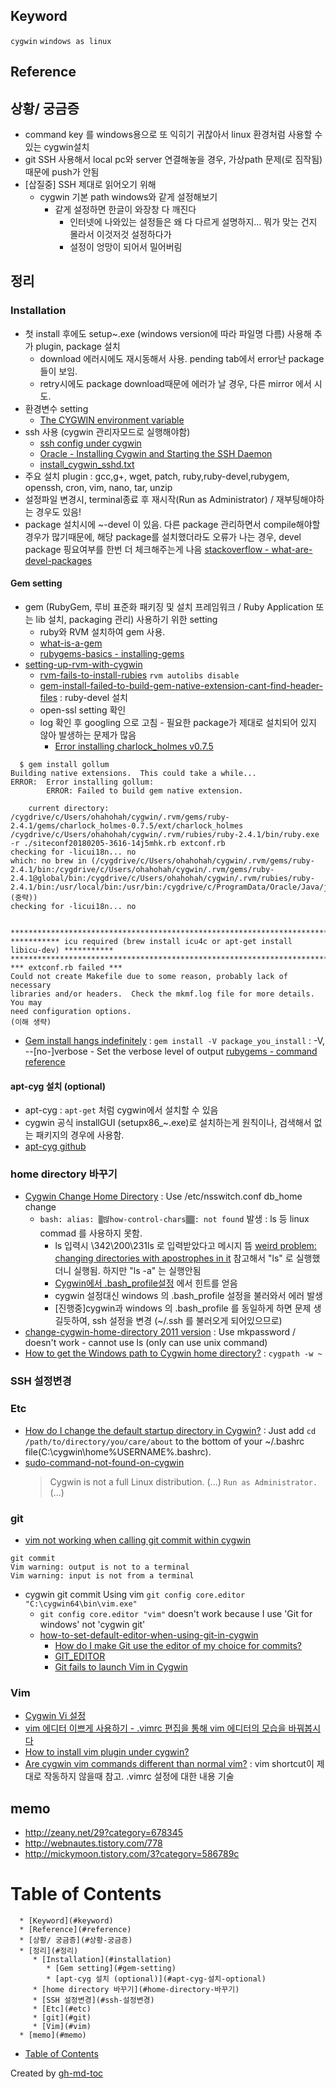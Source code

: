 <!--ts-->
<!--te-->

## Keyword
`cygwin` `windows as linux`

## Reference

## 상황/ 궁금증
- command key 를 windows용으로 또 익히기 귀찮아서 linux 환경처럼 사용할 수 있는 cygwin설치
- git SSH 사용해서 local pc와 server 연결해놓을 경우, 가상path 문제(로 짐작됨) 때문에 push가 안됨
- [삽질중] SSH 제대로 읽어오기 위해 
  - cygwin 기본 path windows와 같게 설정해보기
    - 같게 설정하면 한글이 와장창 다 깨진다
      - 인터넷에 나와있는 설정들은 왜 다 다르게 설명하지... 뭐가 맞는 건지 몰라서 이것저것 설정하다가
      - 설정이 엉망이 되어서 밀어버림


## 정리
### Installation
- 첫 install 후에도 setup~.exe (windows version에 따라 파일명 다름) 사용해 추가 plugin, package 설치 
  - download 에러시에도 재시동해서 사용. pending tab에서 error난 package 들이 보임. 
  - retry시에도 package download때문에 에러가 날 경우, 다른 mirror 에서 시도.
- 환경변수 setting 
  - [The CYGWIN environment variable](https://cygwin.com/cygwin-ug-net/using-cygwinenv.html)
- ssh 사용 (cygwin 관리자모드로 실행해야함)
  - [ssh config under cygwin](https://superuser.com/questions/493270/ssh-config-under-cygwin)
  - [Oracle - Installing Cygwin and Starting the SSH Daemon](https://docs.oracle.com/cd/E63000_01/EMBSC/preinstall_req_cygwin_ssh.htm#EMBSC150)
  - [install_cygwin_sshd.txt](https://gist.github.com/roxlu/5038729)
- 주요 설치 plugin : gcc,g+, wget, patch, ruby,ruby-devel,rubygem, openssh, cron, vim, nano, tar, unzip
- 설정파일 변경시, terminal종료 후 재시작(Run as Administrator) / 재부팅해야하는 경우도 있음!
- package 설치시에 ~-devel 이 있음. 다른 package 관리하면서 compile해야할 경우가 많기때문에, 해당 package를 설치했더라도 오류가 나는 경우, devel package 핑요여부를 한번 더 체크해주는게 나음 [stackoverflow - what-are-devel-packages](https://stackoverflow.com/questions/2358801/what-are-devel-packages)


#### Gem setting 
- gem (RubyGem, 루비 표준화 패키징 및 설치 프레임워크 / Ruby Application 또는 lib 설치, packaging 관리) 사용하기 위한 setting 
  - ruby와 RVM 설치하여 gem 사용.
  - [what-is-a-gem](http://ruby-korea.github.io/rubygems-guides/what-is-a-gem/)
  - [rubygems-basics - installing-gems](http://ruby-korea.github.io/rubygems-guides/rubygems-basics/#installing-gems)
- [setting-up-rvm-with-cygwin](https://vaporsoft.net/setting-up-rvm-with-cygwin/)
  - [rvm-fails-to-install-rubies](https://stackoverflow.com/questions/20479878/rvm-fails-to-install-rubies)
     `rvm autolibs disable` 
  - [gem-install-failed-to-build-gem-native-extension-cant-find-header-files](https://stackoverflow.com/questions/4304438/gem-install-failed-to-build-gem-native-extension-cant-find-header-files/27158307) : ruby-devel 설치
  - open-ssl setting 확인
  - log 확인 후 googling 으로 고침 - 필요한 package가 제대로 설치되어 있지 않아 발생하는 문제가 많음
    - [Error installing charlock_holmes v0.7.5](https://github.com/github/linguist/issues/3878)
```
  $ gem install gollum
Building native extensions.  This could take a while...
ERROR:  Error installing gollum:
        ERROR: Failed to build gem native extension.

    current directory: /cygdrive/c/Users/ohahohah/cygwin/.rvm/gems/ruby-2.4.1/gems/charlock_holmes-0.7.5/ext/charlock_holmes
/cygdrive/c/Users/ohahohah/cygwin/.rvm/rubies/ruby-2.4.1/bin/ruby.exe -r ./siteconf20180205-3616-14j5mhk.rb extconf.rb
checking for -licui18n... no
which: no brew in (/cygdrive/c/Users/ohahohah/cygwin/.rvm/gems/ruby-2.4.1/bin:/cygdrive/c/Users/ohahohah/cygwin/.rvm/gems/ruby-2.4.1@global/bin:/cygdrive/c/Users/ohahohah/cygwin/.rvm/rubies/ruby-2.4.1/bin:/usr/local/bin:/usr/bin:/cygdrive/c/ProgramData/Oracle/Java/javapath:(중략))
checking for -licui18n... no


***************************************************************************************
*********** icu required (brew install icu4c or apt-get install libicu-dev) ***********
***************************************************************************************
*** extconf.rb failed ***
Could not create Makefile due to some reason, probably lack of necessary
libraries and/or headers.  Check the mkmf.log file for more details.  You may
need configuration options.
(이해 생략)
```
- [Gem install hangs indefinitely](https://stackoverflow.com/questions/15239859/gem-install-hangs-indefinitely) : `gem install -V package_you_install` : -V, -​-[no-]verbose - Set the verbose level of output [rubygems - command reference](http://guides.rubygems.org/command-reference/#gem-install)


#### apt-cyg 설치 (optional)
- apt-cyg : `apt-get` 처럼 cygwin에서 설치할 수 있음
- cygwin 공식 installGUI (setupx86_~.exe)로 설치하는게 원칙이나, 검색해서 없는 패키지의 경우에 사용함.
- [apt-cyg github](https://github.com/transcode-open/apt-cyg)

### home directory 바꾸기
  - [Cygwin Change Home Directory](https://ryanharrison.co.uk/2015/12/01/cygwin-change-home-directory.html) : Use /etc/nsswitch.conf db_home change
    - `bash: alias: ▒뱒how-control-chars▒▒: not found` 발생 : ls 등 linux commad 를 사용하지 못함.
      - ls 입력시 \342\200\231ls 로 입력받았다고 메시지 뜸 [weird problem: changing directories with apostrophes in it](https://arstechnica.com/civis/viewtopic.php?f=19&t=170448) 참고해서 "ls" 로 실행했더니 실행됨. 하지만 "ls -a" 는 실행안됨
      - [Cygwin에서 .bash_profile설정](http://egloos.zum.com/uuzazuk9/v/905921) 에서 힌트를 얻음
      - cygwin 설정대신 windows 의 .bash_profile 설정을 불러와서 에러 발생
      - [진행중]cygwin과  windows 의 .bash_profile 를 동일하게 하면 문제 생길듯하여, ssh 설정을 변경 (~/.ssh 를 불러오게 되어있으므로)
  - [change-cygwin-home-directory 2011 version](http://codeaweso.me/2011/07/change-cygwin-home-directory/) : Use mkpassword / doesn't work - cannot use ls (only can use unix command)
  - [How to get the Windows path to Cygwin home directory?](https://stackoverflow.com/questions/42841907/how-to-get-the-windows-path-to-cygwin-home-directory/42842354) : `cygpath -w ~`

### SSH 설정변경

### Etc
- [How do I change the default startup directory in Cygwin?](https://superuser.com/questions/388397/how-do-i-change-the-default-startup-directory-in-cygwin/388409) : Just add `cd /path/to/directory/you/care/about` to the bottom of your ~/.bashrc file(C:\cygwin\home\%USERNAME%\.bashrc).
- [sudo-command-not-found-on-cygwin](https://stackoverflow.com/questions/22527668/sudo-command-not-found-on-cygwin)
  > Cygwin is not a full Linux distribution. (...) `Run as Administrator.`(...)


### git
- [vim not working when calling git commit within cygwin](https://stackoverflow.com/questions/36742345/vim-not-working-when-calling-git-commit-within-cygwin)
```
git commit
Vim warning: output is not to a terminal
Vim warning: input is not from a terminal
```
- cygwin git commit Using vim `git config core.editor "C:\cygwin64\bin\vim.exe"`
  - `git config core.editor "vim"` doesn't work because I use 'Git for windows' not 'cygwin git'
  - [how-to-set-default-editor-when-using-git-in-cygwin](https://stackoverflow.com/questions/27023402/how-to-set-default-editor-when-using-git-in-cygwin)
    - [How do I make Git use the editor of my choice for commits?](https://stackoverflow.com/questions/2596805/how-do-i-make-git-use-the-editor-of-my-choice-for-commits)
    - [GIT_EDITOR](https://git-scm.com/docs/git-var#_variables)
    - [Git fails to launch Vim in Cygwin](https://superuser.com/questions/638854/git-fails-to-launch-vim-in-cygwin/638907#638907)

### Vim
- [Cygwin Vi 설정](http://haprj.tistory.com/entry/Cygwin-Vi-%EC%84%A4%EC%A0%95)
- [vim 에디터 이쁘게 사용하기 - .vimrc 편집을 통해 vim 에디터의 모습을 바꿔봅시다](https://medium.com/sunhyoups-story/vim-%EC%97%90%EB%94%94%ED%84%B0-%EC%9D%B4%EC%81%98%EA%B2%8C-%EC%82%AC%EC%9A%A9%ED%95%98%EA%B8%B0-5b6b8d546017)
- [How to install vim plugin under cygwin?](https://stackoverflow.com/questions/4447940/how-to-install-vim-plugin-under-cygwin)
- [Are cygwin vim commands different than normal vim?](https://unix.stackexchange.com/questions/11707/are-cygwin-vim-commands-different-than-normal-vim) : vim shortcut이 제대로 작동하지 않을때 참고. .vimrc 설정에 대한 내용 기술


## memo
- http://zeany.net/29?category=678345
- http://webnautes.tistory.com/778
- http://mickymoon.tistory.com/3?category=586789c

Table of Contents
=================

      * [Keyword](#keyword)
      * [Reference](#reference)
      * [상황/ 궁금증](#상황-궁금증)
      * [정리](#정리)
         * [Installation](#installation)
            * [Gem setting](#gem-setting)
            * [apt-cyg 설치 (optional)](#apt-cyg-설치-optional)
         * [home directory 바꾸기](#home-directory-바꾸기)
         * [SSH 설정변경](#ssh-설정변경)
         * [Etc](#etc)
         * [git](#git)
         * [Vim](#vim)
      * [memo](#memo)
   * [Table of Contents](#table-of-contents)

Created by [gh-md-toc](https://github.com/ekalinin/github-markdown-toc)
